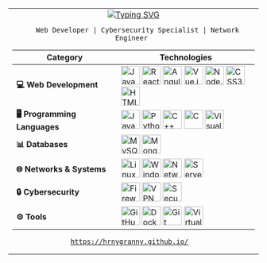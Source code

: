 <div align="center">
  <table border="0">
    <tr>
      <td width="50%" align="center" valign="top">
        
  <a href="https://git.io/typing-svg">
    <img src="https://readme-typing-svg.demolab.com?font=Fira+Code&weight=600&size=22&pause=1000&color=36BCF7FF&center=true&vCenter=true&width=435&lines=%F0%9F%91%8B+Hi%2C+I'm+%C3%81lvaro!;%F0%9F%91%B5+Hi%2C+I'm+HrnyGranny!" alt="Typing SVG" />
  </a>


      
      Web Developer | Cybersecurity Specialist | Network Engineer 
      
        
| Category | Technologies |
|----------|-------------|
| **💻 Web Development** | <img src="https://skillicons.dev/icons?i=js" width="38" title="JavaScript"> <img src="https://skillicons.dev/icons?i=react" width="38" title="React"> <img src="https://skillicons.dev/icons?i=angular" width="38" title="Angular"> <img src="https://skillicons.dev/icons?i=vue" width="38" title="Vue.js"> <img src="https://skillicons.dev/icons?i=nodejs" width="38" title="Node.js"> <img src="https://skillicons.dev/icons?i=css" width="38" title="CSS3"> <img src="https://skillicons.dev/icons?i=html" width="38" title="HTML5"> |
| **🖥️ Programming Languages** | <img src="https://skillicons.dev/icons?i=java" width="38" title="Java"> <img src="https://skillicons.dev/icons?i=python" width="38" title="Python"> <img src="https://skillicons.dev/icons?i=cpp" width="38" title="C++"> <img src="https://skillicons.dev/icons?i=c" width="38" title="C"> <img src="https://skillicons.dev/icons?i=visualstudio" width="38" title="Visual Basic"> |
| **📊 Databases** | <img src="https://skillicons.dev/icons?i=mysql" width="38" title="MySQL"> <img src="https://skillicons.dev/icons?i=mongodb" width="38" title="MongoDB"> |
| **🌐 Networks & Systems** | <img src="https://skillicons.dev/icons?i=linux" width="38" title="Linux"> <img src="https://skillicons.dev/icons?i=windows" width="38" title="Windows"> <img src="https://skillicons.dev/icons?i=azure" width="38" title="Networking"> <img src="https://skillicons.dev/icons?i=aws" width="38" title="Servers"> |
| **🔒 Cybersecurity** | <img src="https://skillicons.dev/icons?i=firebase" width="38" title="Firewall"> <img src="https://skillicons.dev/icons?i=cloudflare" width="38" title="VPN"> <img src="https://skillicons.dev/icons?i=kubernetes" width="38" title="Security"> |
| **⚙️ Tools** | <img src="https://skillicons.dev/icons?i=github" width="38" title="GitHub"> <img src="https://skillicons.dev/icons?i=docker" width="38" title="Docker"> <img src="https://skillicons.dev/icons?i=git" width="38" title="Git"> <img src="https://skillicons.dev/icons?i=vscode" width="38" title="VirtualBox"> |
        
<div align="center">
  <pre><code><a href="https://hrnygranny.github.io/" target="_blank">https://hrnygranny.github.io/</a>  <i></i></code></pre>
</div>
  </table>
</div>
